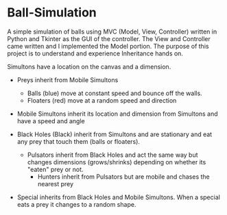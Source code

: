 # Ball-Simulation

A simple simulation of balls using MVC (Model, View, Controller) written in Python
and Tkinter as the GUI of the controller.  The View and Controller came written 
and I implemented the Model portion.  The purpose of this project is to understand
and experience Inheritance hands on. 



Simultons have a location on the canvas and a dimension.
- Preys inherit from Mobile Simultons
    - Balls (blue) move at constant speed and bounce off the walls.
    - Floaters (red) move at a random speed and direction
- Mobile Simultons inherit its location and dimension from Simultons and have a speed and angle
- Black Holes (Black) inherit from Simultons and are stationary and eat any prey that touch them (balls or floaters).
    - Pulsators inherit from Black Holes and act the same way but changes dimensions (grows/shrinks) depending on whether its "eaten" prey or not.
        - Hunters inherit from Pulsators but are mobile and chases the nearest prey

- Special inherits from Black Holes and Mobile Simultons. When a special eats a prey it changes to a random shape.
